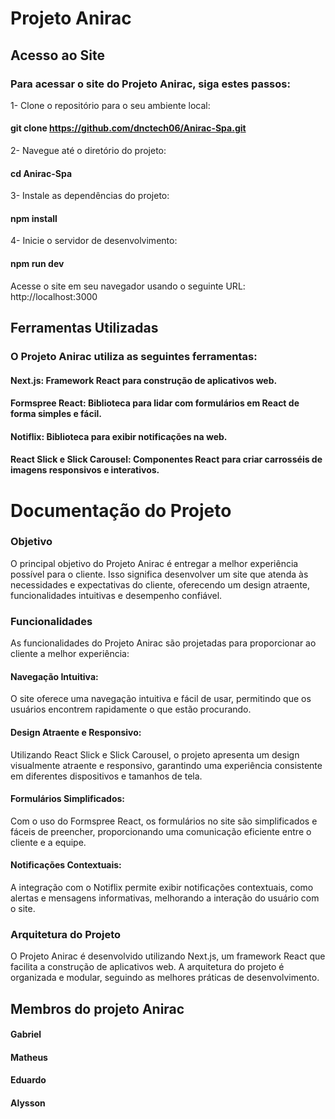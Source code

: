 # Projeto Anirac

## Acesso ao Site
### Para acessar o site do Projeto Anirac, siga estes passos:

1- Clone o repositório para o seu ambiente local:
#### git clone https://github.com/dnctech06/Anirac-Spa.git

2- Navegue até o diretório do projeto:
#### cd Anirac-Spa

3- Instale as dependências do projeto:
#### npm install

4- Inicie o servidor de desenvolvimento:
#### npm run dev

Acesse o site em seu navegador usando o seguinte URL: http://localhost:3000

## Ferramentas Utilizadas
### O Projeto Anirac utiliza as seguintes ferramentas:

#### Next.js: Framework React para construção de aplicativos web.

#### Formspree React: Biblioteca para lidar com formulários em React de forma simples e fácil.

#### Notiflix: Biblioteca para exibir notificações na web.

#### React Slick e Slick Carousel: Componentes React para criar carrosséis de imagens responsivos e interativos.

# Documentação do Projeto

### Objetivo
O principal objetivo do Projeto Anirac é entregar a melhor experiência possível para o cliente. Isso significa desenvolver um site que atenda às necessidades e expectativas do cliente, oferecendo um design atraente, funcionalidades intuitivas e desempenho confiável.

### Funcionalidades
As funcionalidades do Projeto Anirac são projetadas para proporcionar ao cliente a melhor experiência:

#### Navegação Intuitiva:
O site oferece uma navegação intuitiva e fácil de usar, permitindo que os usuários encontrem rapidamente o que estão procurando.

#### Design Atraente e Responsivo:
Utilizando React Slick e Slick Carousel, o projeto apresenta um design visualmente atraente e responsivo, garantindo uma experiência consistente em diferentes dispositivos e tamanhos de tela.

#### Formulários Simplificados:
Com o uso do Formspree React, os formulários no site são simplificados e fáceis de preencher, proporcionando uma comunicação eficiente entre o cliente e a equipe.

#### Notificações Contextuais:
A integração com o Notiflix permite exibir notificações contextuais, como alertas e mensagens informativas, melhorando a interação do usuário com o site.

### Arquitetura do Projeto
O Projeto Anirac é desenvolvido utilizando Next.js, um framework React que facilita a construção de aplicativos web. A arquitetura do projeto é organizada e modular, seguindo as melhores práticas de desenvolvimento.

## Membros do projeto Anirac
#### Gabriel
#### Matheus
#### Eduardo
#### Alysson
